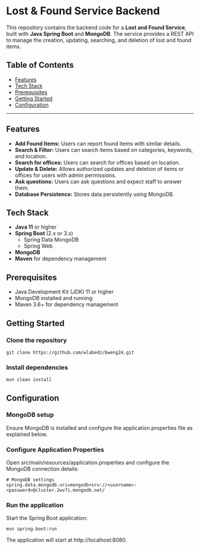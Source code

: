 # Lost & Found Service Backend

This repository contains the backend code for a **Lost and Found Service**, built with **Java Spring Boot** and **MongoDB**. The service provides a REST API to manage the creation, updating, searching, and deletion of lost and found items.

## Table of Contents
- [Features](#features)
- [Tech Stack](#tech-stack)
- [Prerequisites](#prerequisites)
- [Getting Started](#getting-started)
- [Configuration](#configuration)

---

## Features
- **Add Found Items:** Users can report found items with similar details.
- **Search & Filter:** Users can search items based on categories, keywords, and location.
- **Search for offices:** Users can search for offices based on location.
- **Update & Delete:** Allows authorized updates and deletion of items or offices for users with admin permissions.
- **Ask questions:** Users can ask questions and expect staff to answer them.
- **Database Persistence:** Stores data persistently using MongoDB.

## Tech Stack
- **Java 11** or higher
- **Spring Boot** (2.x or 3.x)
  - Spring Data MongoDB
  - Spring Web
- **MongoDB**
- **Maven** for dependency management

## Prerequisites
- Java Development Kit (JDK) 11 or higher
- MongoDB installed and running
- Maven 3.6+ for dependency management

## Getting Started

### Clone the repository
```
git clone https://github.com/wlabedz/bweng24.git
```

### Install dependencies
```
mvn clean install
```

## Configuration

### MongoDB setup
Ensure MongoDB is installed and configure the application.properties file as explained below.

### Configure Application Properties
Open src/main/resources/application.properties and configure the MongoDB connection details:

```
# MongoDB settings
spring.data.mongodb.uri=mongodb+srv://<username>:<password>@cluster.2wv7i.mongodb.net/

```

### Run the application
Start the Spring Boot application:
```
mvn spring-boot:run
```
The application will start at http://localhost:8080.

